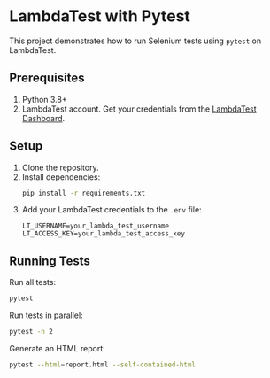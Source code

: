 # LambdaTest with Pytest

This project demonstrates how to run Selenium tests using `pytest` on LambdaTest.

## Prerequisites
1. Python 3.8+
2. LambdaTest account. Get your credentials from the [LambdaTest Dashboard](https://www.lambdatest.com/).

## Setup
1. Clone the repository.
2. Install dependencies:
   ```bash
   pip install -r requirements.txt
   ```
3. Add your LambdaTest credentials to the `.env` file:
   ```plaintext
   LT_USERNAME=your_lambda_test_username
   LT_ACCESS_KEY=your_lambda_test_access_key
   ```

## Running Tests
Run all tests:
```bash
pytest
```

Run tests in parallel:
```bash
pytest -n 2
```

Generate an HTML report:
```bash
pytest --html=report.html --self-contained-html
```
